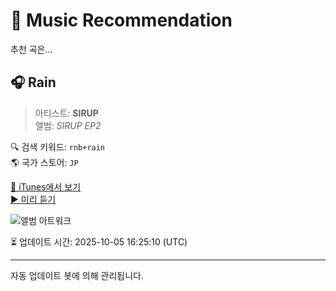 
# 🎵 Music Recommendation

추천 곡은...

## 🎧 Rain  
> 아티스트: **SIRUP**  
> 앨범: _SIRUP EP2_  

🔍 검색 키워드: `rnb+rain`  
🌎 국가 스토어: `JP`

[🔗 iTunes에서 보기](https://music.apple.com/jp/album/rain/1409480058?i=1409480066&uo=4)  
[▶️ 미리 듣기](https://audio-ssl.itunes.apple.com/itunes-assets/AudioPreview125/v4/81/07/33/810733e3-3d45-857a-c84c-721803baf331/mzaf_7960164347153258964.plus.aac.p.m4a)

![앨범 아트워크](https://is1-ssl.mzstatic.com/image/thumb/Music115/v4/d7/0e/54/d70e54e8-fd86-ecc8-7eb7-106bb130120b/4538182763476_cov.jpg/100x100bb.jpg)

⏳ 업데이트 시간: 2025-10-05 16:25:10 (UTC)

---
자동 업데이트 봇에 의해 관리됩니다.
